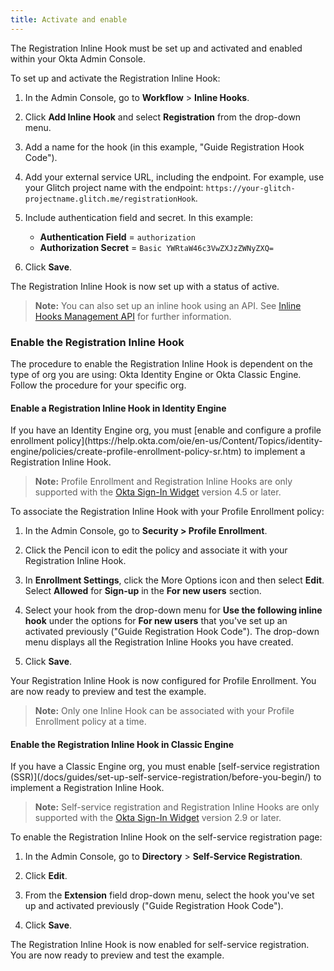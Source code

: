 ```yaml
---
title: Activate and enable
---
```


The Registration Inline Hook must be set up and activated and enabled within your Okta Admin Console.

To set up and activate the Registration Inline Hook:

1. In the Admin Console, go to **Workflow** > **Inline Hooks**.
2. Click **Add Inline Hook** and select **Registration** from the drop-down menu.
3. Add a name for the hook (in this example, "Guide Registration Hook Code").
4. Add your external service URL, including the endpoint. For example, use your Glitch project name with the endpoint:  `https://your-glitch-projectname.glitch.me/registrationHook`.
5. Include authentication field and secret. In this example:

    - **Authentication Field** = `authorization`
    - **Authorization Secret** = `Basic YWRtaW46c3VwZXJzZWNyZXQ=`
6. Click **Save**.

The Registration Inline Hook is now set up with a status of active.

> **Note:** You can also set up an inline hook using an API. See [Inline Hooks Management API](/docs/reference/api/inline-hooks/#create-inline-hook) for further information.

### Enable the Registration Inline Hook

The procedure to enable the Registration Inline Hook is dependent on the type of org you are using: Okta Identity Engine or Okta Classic Engine. Follow the procedure for your specific org.

#### Enable a Registration Inline Hook in Identity Engine

<ApiLifecycle access="ie" />
If you have an Identity Engine org, you must [enable and configure a profile enrollment policy](https://help.okta.com/oie/en-us/Content/Topics/identity-engine/policies/create-profile-enrollment-policy-sr.htm) to implement a Registration Inline Hook.

> **Note:** Profile Enrollment and Registration Inline Hooks are only supported with the [Okta Sign-In Widget](/code/javascript/okta_sign-in_widget/) version 4.5 or later.

To associate the Registration Inline Hook with your Profile Enrollment policy:

1. In the Admin Console, go to **Security > Profile Enrollment**.

1. Click the Pencil icon to edit the policy and associate it with your Registration Inline Hook.

1. In **Enrollment Settings**, click the More Options icon and then select **Edit**. Select **Allowed** for **Sign-up** in the **For new users** section.

1. Select your hook from the drop-down menu for **Use the following inline hook** under the options for **For new users** that you've set up an activated previously ("Guide Registration Hook Code"). The drop-down menu displays all the Registration Inline Hooks you have created.

1. Click **Save**.

Your Registration Inline Hook is now configured for Profile Enrollment. You are now ready to preview and test the example.

> **Note:** Only one Inline Hook can be associated with your Profile Enrollment policy at a time.

#### Enable the Registration Inline Hook in Classic Engine

<ApiLifecycle access="ea" />
If you have a Classic Engine org, you must enable [self-service registration (SSR)](/docs/guides/set-up-self-service-registration/before-you-begin/) to implement a Registration Inline Hook.

> **Note:** Self-service registration and Registration Inline Hooks are only supported with the [Okta Sign-In Widget](/code/javascript/okta_sign-in_widget/) version 2.9 or later.

To enable the Registration Inline Hook on the self-service registration page:

1. In the Admin Console, go to **Directory** > **Self-Service Registration**.

1. Click **Edit**.

1. From the **Extension** field drop-down menu, select the hook you've set up and activated previously ("Guide Registration Hook Code").

1. Click **Save**.

The Registration Inline Hook is now enabled for self-service registration. You are now ready to preview and test the example.

<NextSectionLink/>
